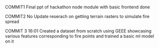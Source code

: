 COMMIT1 
Final ppt of hackathon 
node module with basic frontend done


COMMIT2
No Update reserach on getting terrain rasters to simulate fire spread


COMMIT 3 16:01
Created a dataset from scratch using GEEE showcasing various features corresponding to fire points and trained a basic ml model on it 
